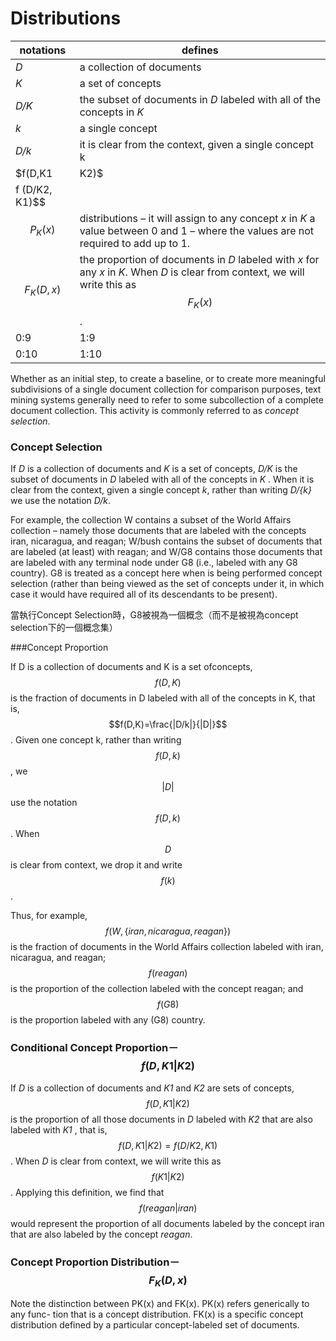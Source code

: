 # Distributions
| notations | defines |
| -- | -- |
| *D* | a collection of documents |
| *K* | a set of concepts |
| *D/K* | the subset of documents in *D* labeled with all of the concepts in *K* |
| *k* | a single concept |
| *D/k* | it is clear from the context, given a single concept k |
| $f(D,K1|K2)$ | the proportion of all those documents in *D* labeled with *K2* that are also labeled with *K1* , that is, $$f ( D, K1 | K2 ) =
f (D/K2, K1)$$|
|  $$P_K(x)$$| distributions – it will assign to any concept *x* in *K* a value between 0 and 1 – where the values are not required to add up to 1. |
| $$F_K(D, x)$$ | the proportion of documents in *D* labeled with *x* for any *x* in *K*. When *D* is clear from context, we will write this as $$F_K( x)$$. |
| 0:9 | 1:9 |
| 0:10 | 1:10 |


Whether as an initial step, to create a baseline, or to create more meaningful subdivisions of a single document collection for comparison purposes, text mining systems generally need to refer to some subcollection of a complete document collection. This activity is commonly referred to as *concept selection*. 




### Concept Selection


If *D* is a collection of documents and *K* is a set of concepts, *D/K* is the subset of documents in *D* labeled with all of the concepts in *K* . When it is clear from the context, given a single concept *k*, rather than writing *D/{k}* we use the notation *D/k*.

For example, the collection W contains a subset of the World Affairs collection – namely those documents that are labeled with the concepts iran, nicaragua, and reagan; W/bush contains the subset of documents that are labeled (at least) with reagan; and W/G8 contains those documents that are labeled with any terminal node under G8 (i.e., labeled with any G8 country). G8 is treated as a concept here when is being performed concept selection (rather than being viewed as the set of concepts under it, in which case it would have required all of its descendants to be present).

當執行Concept Selection時，G8被視為一個概念（而不是被視為concept selection下的一個概念集）

###Concept Proportion

If D is a collection of documents and K is a set
ofconcepts, $$f(D,K)$$ is the fraction of documents in D labeled with all of the concepts
in K, that is,  $$f(D,K)=\frac{|D/k|}{|D|}$$. Given one concept k, rather than writing $$f (D, {k})$$, we $$|D|$$
 use the notation $$f ( D, k)$$. When $$D$$ is clear from context, we drop it and write $$f ( k)$$.
 
Thus, for example, $$f (W, \big\{ iran, nicaragua, reagan \big\})$$ is the fraction of documents in the World Affairs collection labeled with iran, nicaragua, and reagan; $$f (reagan)$$ is the proportion of the collection labeled with the concept reagan; and $$f (G8)$$ is the proportion labeled with any (G8) country.


### Conditional Concept Proportion－$$f(D,K1 | K2)$$
If *D* is a collection of documents and *K1* and *K2* are sets of concepts, $$f(D,K1 | K2)$$ is the proportion of all those documents in *D* labeled with *K2* that are also labeled with *K1* , that is, $$f ( D, K1 | K2 ) =
f (D/K2, K1)$$. When *D* is clear from context, we will write this as $$f (K1 | K2)$$.
Applying this definition, we find that $$f (reagan | iran)$$ would represent the proportion of all documents labeled by the concept iran that are also labeled by the concept *reagan*.


### Concept Proportion Distribution－$$F_K(D, x)$$
Note the distinction between PK(x) and FK(x). PK(x) refers generically to any func- tion that is a concept distribution. FK(x) is a specific concept distribution defined by a particular concept-labeled set of documents.

